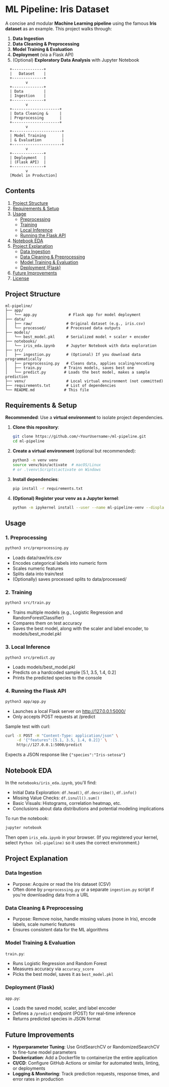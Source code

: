 # ML Pipeline: Iris Dataset

A concise and modular **Machine Learning pipeline** using the famous **Iris dataset** as an example. This project walks through:

1. **Data Ingestion**  
2. **Data Cleaning & Preprocessing**  
3. **Model Training & Evaluation**  
4. **Deployment** (via a Flask API)  
5. (Optional) **Exploratory Data Analysis** with Jupyter Notebook

```ascii
  +--------------+
  |   Dataset    |
  +--------------+
         v
  +--------------+
  | Data         |
  | Ingestion    |
  +--------------+
         v
  +---------------------+
  | Data Cleaning &     |
  | Preprocessing       |
  +---------------------+
         v
  +----------------------+
  | Model Training       |
  | & Evaluation         |
  +----------------------+
         v
  +--------------+
  | Deployment   |
  | (Flask API)  |
  +--------------+
         v
  [Model in Production]
```

## Contents

1. [Project Structure](#project-structure)  
2. [Requirements & Setup](#requirements--setup)  
3. [Usage](#usage)  
   - [Preprocessing](#1-preprocessing)  
   - [Training](#2-training)  
   - [Local Inference](#3-local-inference)  
   - [Running the Flask API](#4-running-the-flask-api)  
4. [Notebook EDA](#notebook-eda)  
5. [Project Explanation](#project-explanation)  
   - [Data Ingestion](#data-ingestion)  
   - [Data Cleaning & Preprocessing](#data-cleaning--preprocessing)  
   - [Model Training & Evaluation](#model-training--evaluation)  
   - [Deployment (Flask)](#deployment-flask)  
6. [Future Improvements](#future-improvements)  
7. [License](#license)

## Project Structure

```
ml-pipeline/
├── app/
│   └── app.py              # Flask app for model deployment
├── data/
│   ├── raw/               # Original dataset (e.g., iris.csv)
│   └── processed/         # Processed data outputs
├── models/
│   └── best_model.pkl     # Serialized model + scaler + encoder
├── notebooks/
│   └── iris_eda.ipynb     # Jupyter Notebook with data exploration
├── src/
│   ├── ingestion.py       # (Optional) If you download data programmatically
│   ├── preprocessing.py   # Cleans data, applies scaling/encoding
│   ├── train.py          # Trains models, saves best one
│   └── predict.py        # Loads the best model, makes a sample prediction
├── venv/                  # Local virtual environment (not committed)
├── requirements.txt       # List of dependencies
└── README.md             # This file
```

## Requirements & Setup

**Recommended**: Use a **virtual environment** to isolate project dependencies.

1. **Clone this repository**:
   ```bash
   git clone https://github.com/<YourUsername>/ml-pipeline.git
   cd ml-pipeline
   ```

2. **Create a virtual environment** (optional but recommended):
   ```bash
   python3 -m venv venv
   source venv/bin/activate  # macOS/Linux
   # or .\venv\Scripts\activate on Windows
   ```

3. **Install dependencies**:
   ```bash
   pip install -r requirements.txt
   ```

4. **(Optional) Register your venv as a Jupyter kernel**:
   ```bash
   python -m ipykernel install --user --name ml-pipeline-venv --display-name "Python (ml-pipeline)"
   ```

## Usage

### 1. Preprocessing

```bash
python3 src/preprocessing.py
```
- Loads data/raw/iris.csv
- Encodes categorical labels into numeric form
- Scales numeric features
- Splits data into train/test
- (Optionally) saves processed splits to data/processed/

### 2. Training

```bash
python3 src/train.py
```
- Trains multiple models (e.g., Logistic Regression and RandomForestClassifier)
- Compares them on test accuracy
- Saves the best model, along with the scaler and label encoder, to models/best_model.pkl

### 3. Local Inference

```bash
python3 src/predict.py
```
- Loads models/best_model.pkl
- Predicts on a hardcoded sample [5.1, 3.5, 1.4, 0.2]
- Prints the predicted species to the console

### 4. Running the Flask API

```bash
python3 app/app.py
```
- Launches a local Flask server on http://127.0.0.1:5000/
- Only accepts POST requests at /predict

Sample test with curl:
```bash
curl -X POST -H "Content-Type: application/json" \
     -d '{"features":[5.1, 3.5, 1.4, 0.2]}' \
     http://127.0.0.1:5000/predict
```
Expects a JSON response like `{"species":"Iris-setosa"}`

## Notebook EDA

In the `notebooks/iris_eda.ipynb`, you'll find:

- Initial Data Exploration: `df.head()`, `df.describe()`, `df.info()`
- Missing Value Checks: `df.isnull().sum()`
- Basic Visuals: Histograms, correlation heatmap, etc.
- Conclusions about data distributions and potential modeling implications

To run the notebook:
```bash
jupyter notebook
```
Then open `iris_eda.ipynb` in your browser.
(If you registered your kernel, select `Python (ml-pipeline)` so it uses the correct environment.)

## Project Explanation

### Data Ingestion
- Purpose: Acquire or read the Iris dataset (CSV)
- Often done by `preprocessing.py` or a separate `ingestion.py` script if you're downloading data from a URL

### Data Cleaning & Preprocessing
- Purpose: Remove noise, handle missing values (none in Iris), encode labels, scale numeric features
- Ensures consistent data for the ML algorithms

### Model Training & Evaluation
`train.py`:
- Runs Logistic Regression and Random Forest
- Measures accuracy via `accuracy_score`
- Picks the best model, saves it as `best_model.pkl`

### Deployment (Flask)
`app.py`:
- Loads the saved model, scaler, and label encoder
- Defines a `/predict` endpoint (POST) for real-time inference
- Returns predicted species in JSON format

## Future Improvements

- **Hyperparameter Tuning**: Use GridSearchCV or RandomizedSearchCV to fine-tune model parameters
- **Dockerization**: Add a Dockerfile to containerize the entire application
- **CI/CD**: Configure GitHub Actions or similar for automated tests, linting, or deployments
- **Logging & Monitoring**: Track prediction requests, response times, and error rates in production


